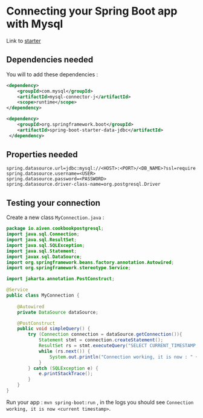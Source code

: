 # Connecting your Spring Boot app with Mysql

Link to [starter](https://start.spring.io/#!type=maven-project&language=java&platformVersion=3.2.2&packaging=jar&jvmVersion=17&groupId=io.aiven&artifactId=cookbook-mysql&name=cookbook-mysql&description=Cookbook%20to%20connect%20Spring%20Boot%20to%20Mysql&packageName=io.aiven.cookbook-mysql&dependencies=data-jdbc,mysql)


## Dependencies needed 

You will to add these dependencies : 

```xml
<dependency>
	<groupId>com.mysql</groupId>
	<artifactId>mysql-connector-j</artifactId>
	<scope>runtime</scope>
</dependency>

<dependency>
    <groupId>org.springframework.boot</groupId>
    <artifactId>spring-boot-starter-data-jdbc</artifactId>
 </dependency>
```

## Properties needed

```
spring.datasource.url=jdbc:mysql://<HOST>:<PORT>/<DB_NAME>?ssl=require
spring.datasource.username=<USER>
spring.datasource.password=<PASSWORD>
spring.datasource.driver-class-name=org.postgresql.Driver
```

## Testing your connection

Create a new class `MyConnection.java` : 

```java
package io.aiven.cookbookpostgresql;
import java.sql.Connection;
import java.sql.ResultSet;
import java.sql.SQLException;
import java.sql.Statement;
import javax.sql.DataSource;
import org.springframework.beans.factory.annotation.Autowired;
import org.springframework.stereotype.Service;

import jakarta.annotation.PostConstruct;

@Service
public class MyConnection {
    
    @Autowired
    private DataSource dataSource;

    @PostConstruct
    public void simpleQuery() {
        try (Connection connection = dataSource.getConnection()){
            Statement stmt = connection.createStatement();
            ResultSet rs = stmt.executeQuery("SELECT CURRENT_TIMESTAMP;");
            while (rs.next()) {
                System.out.println("Connection working, it is now : " + rs.getString(1));
            }
        } catch (SQLException e) {
            e.printStackTrace();
        }  
    }
}
```

Run your app : `mvn spring-boot:run` , in the logs you should see `Connection working, it is now <current timestamp>`.

